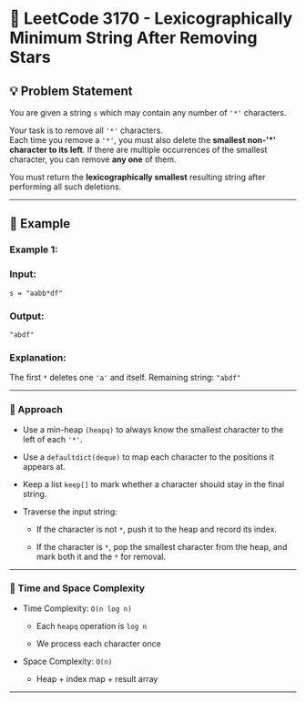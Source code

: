 # 🧩 LeetCode 3170 - Lexicographically Minimum String After Removing Stars

## 💡 Problem Statement

You are given a string `s` which may contain any number of `'*'` characters.

Your task is to remove all `'*'` characters.  
Each time you remove a `'*'`, you must also delete the **smallest non-'*' character to its left**. If there are multiple occurrences of the smallest character, you can remove **any one** of them.

You must return the **lexicographically smallest** resulting string after performing all such deletions.

---

## 🧪 Example

### Example 1:
### Input: 
```text
s = "aabb*df"
```
### Output:
```text
"abdf"
```
### Explanation: 
The first `*` deletes one `'a'` and itself. Remaining string: `"abdf"`

---
### 🔄 Approach
  + Use a min-heap `(heapq)` to always know the smallest character to the left of each `'*'`.
  
  + Use a `defaultdict(deque)` to map each character to the positions it appears at.
  
  + Keep a list `keep[]` to mark whether a character should stay in the final string.
  
  + Traverse the input string:
  
    + If the character is not `*`, push it to the heap and record its index.
    
    + If the character is `*`, pop the smallest character from the heap, and mark both it and the `*` for removal.

 ---
 ### 🧠 Time and Space Complexity
  + Time Complexity: `O(n log n)`
  
    + Each `heapq` operation is `log n`
    
    + We process each character once
    
  + Space Complexity: `O(n)`
  
    + Heap + index map + result array

---
      
  
  
